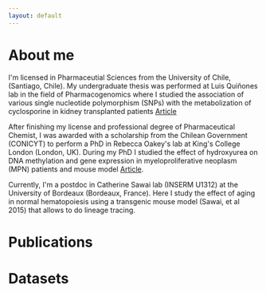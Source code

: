 ```yaml
---
layout: default
---
```

# About me
I'm licensed in Pharmaceutial Sciences from the University of Chile, (Santiago, Chile). My undergraduate thesis was performed at Luis Quiñones lab in the field of Pharmacogenomics where I studied the association of various single nucleotide polymorphism (SNPs) with the metabolization of cyclosporine in kidney transplanted patients [Article](https://www.frontiersin.org/articles/10.3389/fphar.2021.674117/full)

After finishing my license and professional degree of Pharmaceutical Chemist, I was awarded with a scholarship from the Chilean Government (CONICYT) to perform a PhD in Rebecca Oakey's lab at King's College London (London, UK). During my PhD I studied the effect of hydroxyurea on DNA methylation and gene expression in myeloproliferative neoplasm (MPN) patients and mouse model [Article](https://genome.cshlp.org/content/early/2021/07/23/gr.270066.120).

Currently, I'm a postdoc in Catherine Sawai lab (INSERM U1312) at the University of Bordeaux (Bordeaux, France). Here I study the effect of aging in normal hematopoiesis using a transgenic mouse model (Sawai, et al 2015) that allows to do lineage tracing. 

# Publications
  
# Datasets